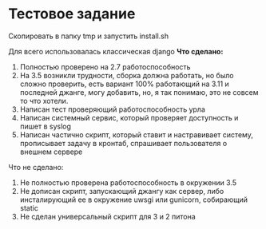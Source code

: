 # Тестовое задание
Скопировать в папку tmp и запустить install.sh

Для всего использовалась классическая django
**Что сделано:**
1. Полностью проверено на 2.7 работоспособность
2. На 3.5 возникли трудности, сборка должна работать, но было сложно проверить, есть вариант 100% работающий на 3.11 и последней джанге, могу добавить, но, я так понимаю, это не совсем то что хотели.
3. Написан тест проверяющий работоспособность урла
4. Написан системный сервис, который проверяет доступность и пишет в syslog
5. Написан частично скрипт, который ставит и настравивает систему, прописывает задачу в кронтаб, спрашивает пользователя о внешнем сервере

Что не сделано:
1. Не полностью проверена работоспособность в окружении 3.5
2. Не дописан скрипт, запускающий джангу как сервер, либо инсталирующий ее в окружение uwsgi или gunicorn, собирающий static
3. Не сделан универсальный скрипт для 3 и 2 питона
